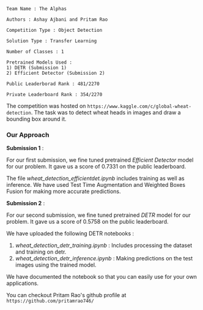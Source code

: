 
```
Team Name : The Alphas

Authors : Ashay Ajbani and Pritam Rao

Competition Type : Object Detection

Solution Type : Transfer Learning

Number of Classes : 1

Pretrained Models Used : 
1) DETR (Submission 1)
2) Efficient Detector (Submission 2)

Public Leaderborad Rank : 481/2270

Private Leaderboard Rank : 354/2270
```

The competition was hosted on ```https://www.kaggle.com/c/global-wheat-detection```.
The task was to detect wheat heads in images and draw a bounding box around it.

### Our Approach

**Submission 1** : 

For our first submission, we fine tuned pretrained *Efficient Detector* model for our problem.
It gave us a score of 0.7331 on the public leaderboard. 

The file *wheat_detection_efficientdet.ipynb* includes training as well as inference. We have used Test Time 
Augmentation and Weighted Boxes Fusion for making more accurate predictions.

**Submission 2** :
 
For our second submission, we fine tuned pretrained *DETR* model for our problem. It gave us a 
score of 0.5758 on the public leaderboard. 

We have uploaded the following DETR notebooks :
 
 1) *wheat_detection_detr_training.ipynb* : Includes processing the dataset and training on detr.
 2) *wheat_detection_detr_inference.ipynb* : Making predictions on the test images using the trained model.

We have documented the notebook so that you can easily use for your own applications.

You can checkout Pritam Rao's github profile at ```https://github.com/pritamrao746/```
